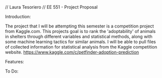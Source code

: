 // Laura Tesoriero // EE 551 - Project Proposal

Introduction:

The project that I will be attempting this semester is a competition project from Kaggle.com. This projects goal is to rank the 'adoptability' of animals in shelters through different variables and statistical methods, along with some machine learning tactics for similar animals. I will be able to pull files of collected information for statistical analysis from the Kaggle competition website. https://www.kaggle.com/c/petfinder-adoption-prediction

Features:

To Do:
